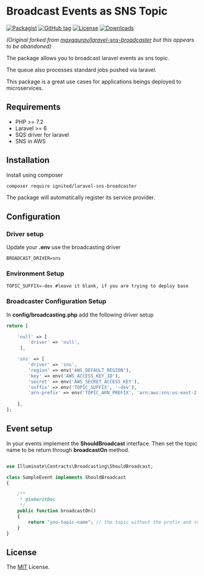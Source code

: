 # Broadcast Events as SNS Topic

[![Packagist](https://badgen.net/packagist/v/ignited/laravel-sns-broadcaster)](https://packagist.org/packages/ignited/laravel-sns-broadcaster)
[![GitHub tag](https://badgen.net/github/tag/ignited/laravel-sns-broadcaster)](https://github.com/ignited/laravel-sns-broadcaster/releases)
[![License](https://badgen.net/packagist/license/ignited/laravel-sns-broadcaster)](LICENSE.txt)
[![Downloads](https://badgen.net/packagist/dt/ignited/laravel-sns-broadcaster)](https://packagist.org/packages/ignited/laravel-sns-broadcaster/stats)

*(Original forked from [maxgaurav/laravel-sns-broadcaster](https://github.com/maxgaurav/laravel-sns-broadcaster) but this appears to be abandoned)*

The package allows you to broadcast laravel events as sns topic.

The queue also processes standard jobs pushed via laravel.

This package is a great use cases for applications beings deployed to microservices.

## Requirements

* PHP >= 7.2
* Laravel >= 6
* SQS driver for laravel
* SNS in AWS

## Installation

Install using composer
```sh
composer require ignited/laravel-sns-broadcaster
```

The package will automatically register its service provider.

## Configuration

### Driver setup
Update your **.env** use the broadcasting driver
```
BROADCAST_DRIVER=sns
```

### Environment Setup
```
TOPIC_SUFFIX=-dev #leave it blank, if you are trying to deploy base
```

### Broadcaster Configuration Setup
In **config/broadcasting.php** add the following driver setup

```php
return [

    'null' => [
        'driver' => 'null',
     ],

    'sns' => [
        'driver' => 'sns',
        'region' => env('AWS_DEFAULT_REGION'),
        'key' => env('AWS_ACCESS_KEY_ID'),
        'secret' => env('AWS_SECRET_ACCESS_KEY'),
        'suffix' => env('TOPIC_SUFFIX', '-dev'),
        'arn-prefix' => env('TOPIC_ARN_PREFIX', 'arn:aws:sns:us-east-2:123345666:') // note the arn prefix contains colon
    
    ],
];

```


## Event setup

In your events implement the **ShouldBroadcast** interface. Then set the topic name to be return through **broadcastOn** method.

```php

use Illuminate\Contracts\Broadcasting\ShouldBroadcast;

class SampleEvent implements ShouldBroadcast
{

    /**
     * @inheritDoc
     */
    public function broadcastOn()
    {
        return "you-topic-name"; // the topic without the prefix and suffix. Example user-created. If -dev is suffix then it will automatically appended
    }
}
```

## License
The [MIT](https://opensource.org/licenses/MIT) License.
